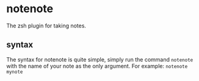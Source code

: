 # notenote
The zsh plugin for taking notes.

## syntax
The syntax for notenote is quite simple, simply run the command ```notenote``` with the name of your note as the only argument.
For example:
```notenote mynote```
